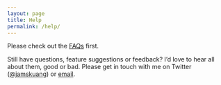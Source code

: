 ```yaml
---
layout: page
title: Help
permalink: /help/
---
```


Please check out the [FAQs](https://shifty.helpshift.com/a/shifty/) first.

Still have questions, feature suggestions or feedback? I’d love to hear all about them, good or bad. Please get in touch with me on Twitter ([@jamskuang](https://twitter.com/jamskuang)) or [email](mailto:incyc.apps@gmail.com).
